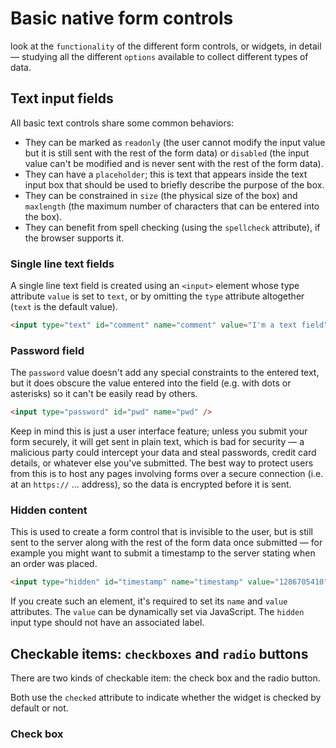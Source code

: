 # Basic native form controls

look at the `functionality` of the different form controls, or widgets, in detail — studying all the different `options` available to collect different types of data.

## Text input fields

All basic text controls share some common behaviors:

- They can be marked as `readonly` (the user cannot modify the input value but it is still sent with the rest of the form data) or `disabled` (the input value can't be modified and is never sent with the rest of the form data).
- They can have a `placeholder`; this is text that appears inside the text input box that should be used to briefly describe the purpose of the box.
- They can be constrained in `size` (the physical size of the box) and `maxlength` (the maximum number of characters that can be entered into the box).
- They can benefit from spell checking (using the `spellcheck` attribute), if the browser supports it.

### Single line text fields

A single line text field is created using an `<input>` element whose type attribute `value` is set to `text`, or by omitting the `type` attribute altogether (`text` is the default value).

```html
<input type="text" id="comment" name="comment" value="I'm a text field" />
```

### Password field

The `password` value doesn't add any special constraints to the entered text, but it does obscure the value entered into the field (e.g. with dots or asterisks) so it can't be easily read by others.

```html
<input type="password" id="pwd" name="pwd" />
```

Keep in mind this is just a user interface feature; unless you submit your form securely, it will get sent in plain text, which is bad for security — a malicious party could intercept your data and steal passwords, credit card details, or whatever else you've submitted. The best way to protect users from this is to host any pages involving forms over a secure connection (i.e. at an `https://` ... address), so the data is encrypted before it is sent.

### Hidden content

This is used to create a form control that is invisible to the user, but is still sent to the server along with the rest of the form data once submitted — for example you might want to submit a timestamp to the server stating when an order was placed.

```html
<input type="hidden" id="timestamp" name="timestamp" value="1286705410" />
```

If you create such an element, it's required to set its `name` and `value` attributes. The `value` can be dynamically set via JavaScript. The `hidden` input type should not have an associated label.

## Checkable items: `checkboxes` and `radio` buttons

There are two kinds of checkable item: the check box and the radio button.

Both use the `checked` attribute to indicate whether the widget is checked by default or not.

### Check box
